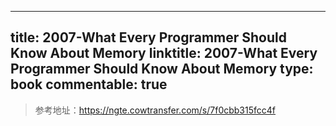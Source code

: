 
---
title: 2007-What Every Programmer Should Know About Memory
linktitle: 2007-What Every Programmer Should Know About Memory
type: book
commentable: true
---

> 参考地址：https://ngte.cowtransfer.com/s/7f0cbb315fcc4f

    